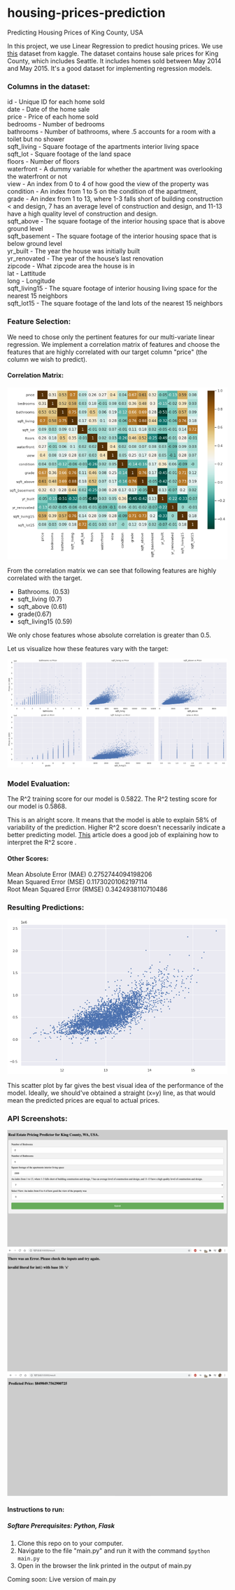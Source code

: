 # housing-prices-prediction
Predicting Housing Prices of King County, USA


In this project, we use Linear Regression to predict housing prices.
We use [this](https://www.kaggle.com/harlfoxem/housesalesprediction) dataset from kaggle. The dataset contains house sale prices for King County, which includes Seattle. It includes homes sold between May 2014 and May 2015. It's a good dataset for implementing regression models.

### Columns in the dataset:  <BR>
id - Unique ID for each home sold <BR>
date - Date of the home sale <BR>
price - Price of each home sold <BR>
bedrooms - Number of bedrooms <BR>
bathrooms - Number of bathrooms, where .5 accounts for a room with a toilet but no shower <BR>
sqft_living - Square footage of the apartments interior living space <BR>
sqft_lot - Square footage of the land space <BR>
floors - Number of floors <BR>
waterfront - A dummy variable for whether the apartment was overlooking the waterfront or not <BR>
view - An index from 0 to 4 of how good the view of the property was <BR>
condition - An index from 1 to 5 on the condition of the apartment, <BR>
grade - An index from 1 to 13, where 1-3 falls short of building construction < and design, 7 has an average level of construction and design, and 11-13 have a high quality level of construction and design.<BR>
sqft_above - The square footage of the interior housing space that is above ground level <BR>
sqft_basement - The square footage of the interior housing space that is below ground level <BR>
yr_built - The year the house was initially built <BR>
yr_renovated - The year of the house’s last renovation <BR>
zipcode - What zipcode area the house is in <BR>
lat - Lattitude <BR>
long - Longitude <BR>
sqft_living15 - The square footage of interior housing living space for the nearest 15 neighbors <BR>
sqft_lot15 - The square footage of the land lots of the nearest 15 neighbors
  

### Feature Selection:
We need to chose only the pertinent features for our multi-variate linear regression. 
We implement a correlation matrix of features and choose the features that are highly correlated with our target column "price" (the column we wish to predict). 

#### Correlation Matrix: 
![Correlation Matrix](/images/correlation_matrix.png)

From the correlation matrix we can see that following features are highly correlated with the target. 

*   Bathrooms. (0.53)
*   sqft_living (0.7)
*   sqft_above (0.61)
*   grade(0.67)
*   sqft_living15 (0.59)

We only chose features whose absolute correlation is greater than 0.5.

Let us visualize how these features vary with the target:

![Features Visualization](/images/features_visualization.png)

### Model Evaluation:

The R^2 training score for our model is 0.5822.
The R^2 testing score for our model is 0.5868.

This is an alright score. It means that the model is able to explain 58% of variability of the prediction. 
Higher R^2 score doesn't necessarily indicate a better predicting model.
[This](https://statisticsbyjim.com/regression/interpret-r-squared-regression/) article does a good job of explaining how to interpret the R^2 score .

#### Other Scores:

Mean Absolute Error (MAE) 0.2752744094198206 <br>
Mean Squared Error (MSE) 0.11730201062197114 <br>
Root Mean Squared Error (RMSE) 0.3424938110710486 <br>

### Resulting Predictions:

![Predictions](/images/predictions.png)


This scatter plot by far gives the best visual idea of the performance of the model. Ideally, we should've obtained a straight (x=y) line, as that would mean the predicted prices are equal to actual prices. 

### API Screenshots:

![Screenshot1](/images/API_Screenshot1.png)
![Screenshot2](/images/API_Screenshot2.png)
![Screenshot3](/images/API_Screenshot3.png)




#### Instructions to run:

##### Softare Prerequisites: Python, Flask

1) Clone this repo on to your computer.
2) Navigate to the file "main.py" and run it with the command ```$python main.py```
3) Open in the browser the link printed in the output of main.py

Coming soon: Live version of main.py


